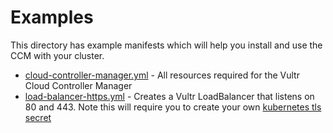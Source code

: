 # Examples

This directory has example manifests which will help you install and use the CCM with your cluster.

- [cloud-controller-manager.yml](cloud-controller-manager.yml) - All resources required for the Vultr Cloud Controller Manager
- [load-balancer-https.yml](load-balancer-https.yml) -  Creates a Vultr LoadBalancer that listens on 80 and 443. Note this will require you to create your own [kubernetes tls secret](https://kubernetes.io/docs/concepts/services-networking/ingress/#tls)
